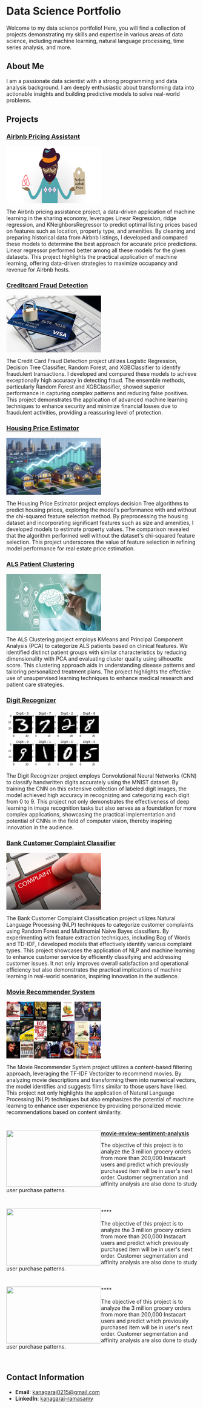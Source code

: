# Data Science Portfolio
Welcome to my data science portfolio! Here, you will find a collection of projects demonstrating my skills and expertise in various areas of data science, including machine learning, natural language processing, time series analysis, and more.

## About Me
I am a passionate data scientist with a strong programming and data analysis background. I am deeply enthusiastic about transforming data into actionable insights and building predictive models to solve real-world problems.

## Projects

### **[Airbnb Pricing Assistant](https://github.com/kanagaraj0215/Data-Science-Projects/blob/main/supervised-machine-learning/airbnb-pricing-assistant)**
<img align="center" width="250" height="150" src="./images/airbnb-pricing-strategy-and-toolsf.JPG"  class="img-responsive" alt=""> 


The Airbnb pricing assistance project, a data-driven application of machine learning in the sharing economy, leverages Linear Regression, ridge regression, and KNeighborsRegressor to predict optimal listing prices based on features such as location, property type, and amenities. By cleaning and preparing historical data from Airbnb listings, I developed and compared these models to determine the best approach for accurate price predictions. Linear regressor performed better among all these models for the given datasets. This project highlights the practical application of machine learning, offering data-driven strategies to maximize occupancy and revenue for Airbnb hosts.



### **[Creditcard Fraud Detection](https://github.com/kanagaraj0215/Data-Science-Projects/blob/main/supervised-machine-learning/creditcard-fraud-detection)**
<img align="center"  width="250" height="150" src="./images/credit-card-fraud-detection.JPG"  class="img-responsive" alt=""> 

The Credit Card Fraud Detection project utilizes Logistic Regression, Decision Tree Classifier, Random Forest, and XGBClassifier to identify fraudulent transactions. I developed and compared these models to achieve exceptionally high accuracy in detecting fraud. The ensemble methods, particularly Random Forest and XGBClassifier, showed superior performance in capturing complex patterns and reducing false positives. This project demonstrates the application of advanced machine learning techniques to enhance security and minimize financial losses due to fraudulent activities, providing a reassuring level of protection.

### **[Housing Price Estimator](https://github.com/kanagaraj0215/Data-Science-Projects/blob/main/supervised-machine-learning/housing-price-estimator)** 

<img align="center" width="250" height="150" src="./images/housing-price-prediction.JPG"  class="img-responsive" alt="">

The Housing Price Estimator project employs decision Tree algorithms to predict housing prices, exploring the model's performance with and without the chi-squared feature selection method. By preprocessing the housing dataset and incorporating significant features such as size and amenities, I developed models to estimate property values. The comparison revealed that the algorithm performed well without the dataset's chi-squared feature selection. This project underscores the value of feature selection in refining model performance for real estate price estimation.

### **[ALS Patient Clustering](https://github.com/kanagaraj0215/Data-Science-Projects/blob/main/unsupervised-learning/als-patient-clustering)**

<img align="center" width="250" height="150" src="./images/als-patient-clustering.JPG"  class="img-responsive" alt=""> 

The ALS Clustering project employs KMeans and Principal Component Analysis (PCA) to categorize ALS patients based on clinical features. We identified distinct patient groups with similar characteristics by reducing dimensionality with PCA and evaluating cluster quality using silhouette score. This clustering approach aids in understanding disease patterns and tailoring personalized treatment plans. The project highlights the effective use of unsupervised learning techniques to enhance medical research and patient care strategies.

### **[Digit Recognizer](https://github.com/kanagaraj0215/Data-Science-Projects/blob/main/deep-learning/digit-recognizer)**

<img align="center" width="250" height="150" src="./images/handwritten-digit-recogizer.JPG"  class="img-responsive" alt=""> 

The Digit Recognizer project employs Convolutional Neural Networks (CNN) to classify handwritten digits accurately using the MNIST dataset. By training the CNN on this extensive collection of labeled digit images, the model achieved high accuracy in recognizing and categorizing each digit from 0 to 9. This project not only demonstrates the effectiveness of deep learning in image recognition tasks but also serves as a foundation for more complex applications, showcasing the practical implementation and potential of CNNs in the field of computer vision, thereby inspiring innovation in the audience.

### **[Bank Customer Complaint Classifier](https://github.com/kanagaraj0215/Data-Science-Projects/blob/main/natural-language-processing/bank-customer-complaint-classifier)** 

<img align="center" width="250" height="150" src="./images/bank-complaint.JPG"   class="img-responsive" alt="">

The Bank Customer Complaint Classification project utilizes Natural Language Processing (NLP) techniques to categorize customer complaints using Random Forest and Multinomial Naive Bayes classifiers. By experimenting with feature extraction techniques, including Bag of Words and TD-IDF, I developed models that effectively identify various complaint types. This project showcases the application of NLP and machine learning to enhance customer service by efficiently classifying and addressing customer issues. It not only improves overall satisfaction and operational efficiency but also demonstrates the practical implications of machine learning in real-world scenarios, inspiring innovation in the audience.

### **[Movie Recommender System](https://github.com/kanagaraj0215/Data-Science-Projects/blob/main/natural-language-processing/movie-recommender-system)**

<img align="center" width="250" height="150" src="./images/movie-recommendation-system.JPG"   class="img-responsive" alt=""> 

The Movie Recommender System project utilizes a content-based filtering approach, leveraging the TF-IDF Vectorizer to recommend movies. By analyzing movie descriptions and transforming them into numerical vectors, the model identifies and suggests films similar to those users have liked. This project not only highlights the application of Natural Language Processing (NLP) techniques but also emphasizes the potential of machine learning to enhance user experience by providing personalized movie recommendations based on content similarity.

#

<img align="left" width="250" height="150" src="https://github.com/kanagaraj0215/portfolio/blob/main/images/instacart.jpeg"> **[movie-review-sentiment-analysis](https://github.com/kanagaraj0215/Data-Science-Projects/blob/main/natural-language-processing/movie-review-sentiment-analysis)**

The objective of this project is to analyze the 3 million grocery orders from more than 200,000 Instacart users and predict which previously purchased item will be in user's next order. Customer segmentation and affinity analysis are also done to study user purchase patterns.

#

<img align="left" width="250" height="150" src="https://github.com/kanagaraj0215/portfolio/blob/main/images/instacart.jpeg"> ****

The objective of this project is to analyze the 3 million grocery orders from more than 200,000 Instacart users and predict which previously purchased item will be in user's next order. Customer segmentation and affinity analysis are also done to study user purchase patterns.

#

<img align="left" width="250" height="150" src="https://github.com/kanagaraj0215/portfolio/blob/main/images/instacart.jpeg"> ****

The objective of this project is to analyze the 3 million grocery orders from more than 200,000 Instacart users and predict which previously purchased item will be in user's next order. Customer segmentation and affinity analysis are also done to study user purchase patterns.


<br />


## Contact Information
- **Email**: [kanagaraj0215@gmail.com](kanagaraj0215@gmail.com)
- **LinkedIn**: [kanagaraj-ramasamy](https://www.linkedin.com/in/kanagaraj-ramasamy-75468b77)



